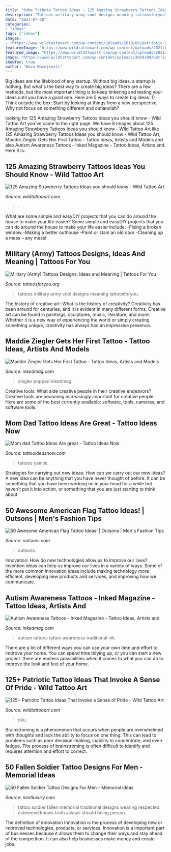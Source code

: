 ```yaml
---
title: "Kobe Tribute Tattoo Ideas ~ 125 Amazing Strawberry Tattoos Ideas You Should Know"
description: "Tattoos military army cool designs meaning tattoosforyou"
date: "2023-07-28"
categories:
- "ideas"
tags: ["ideas"]
images:
- "https://www.wildtattooart.com/wp-content/uploads/2019/09/patriotic-tattoos-142.jpg"
featuredImage: "https://www.wildtattooart.com/wp-content/uploads/2021/07/strawberry_tattoos_05072116-768x960.jpg"
featured_image: "https://www.wildtattooart.com/wp-content/uploads/2021/07/strawberry_tattoos_05072116-768x960.jpg"
image: "https://www.wildtattooart.com/wp-content/uploads/2019/09/patriotic-tattoos-142.jpg"
ShowToc: true
author: "Wava Macejkovic"
---
```



Big ideas are the lifeblood of any startup. Without big ideas, a startup is nothing. But what's the best way to create big ideas? There are a few methods, but the most important thing is to keep tinkering and testing your ideas until you have a good one. Here are 5 ways to create big ideas: 1) Think outside the box: Start by looking at things from a new perspective. Why not focus on something different and outlandish?

	

		
looking for 125 Amazing Strawberry Tattoos Ideas you should know - Wild Tattoo Art you've came to the right page. We have 8 Images about 125 Amazing Strawberry Tattoos Ideas you should know - Wild Tattoo Art like 125 Amazing Strawberry Tattoos Ideas you should know - Wild Tattoo Art, Maddie Ziegler Gets Her First Tattoo - Tattoo Ideas, Artists and Models and also Autism Awareness Tattoos - Inked Magazine - Tattoo Ideas, Artists and. Here it is:
		
    
## 125 Amazing Strawberry Tattoos Ideas You Should Know - Wild Tattoo Art

<img loading=lazy src="https://www.wildtattooart.com/wp-content/uploads/2021/07/strawberry_tattoos_05072116-768x960.jpg" onerror="this.onerror=null;this.src='https://tse2.mm.bing.net/th?id=OIP._cw2q-jW6DL2i3vO5KaojwHaJQ&amp;pid=15.1';" alt="125 Amazing Strawberry Tattoos Ideas you should know - Wild Tattoo Art">

_Source: wildtattooart.com_

>. 

	

What are some simple and easyDIY projects that you can do around the house to make your life easier?
Some simple and easyDIY projects that you can do around the house to make your life easier include: 
-Fixing a broken window 
-Making a better outhouse 
-Paint or stain an old door 
-Cleaning up a mess – any mess!

    
## Military (Army) Tattoos Designs, Ideas And Meaning | Tattoos For You

<img loading=lazy src="http://www.tattoosforyou.org/wp-content/uploads/2013/10/Cool-Military-Tattoos.jpg" onerror="this.onerror=null;this.src='https://tse2.mm.bing.net/th?id=OIP.LtUOcKXubKOFBlBzJTSZzgHaJ4&amp;pid=15.1';" alt="Military (Army) Tattoos Designs, Ideas and Meaning | Tattoos For You">

_Source: tattoosforyou.org_

>tattoos military army cool designs meaning tattoosforyou. 

	

The history of creative art: What is the history of creativity?
Creativity has been around for centuries, and it is evident in many different forms. Creative art can be found in paintings, sculptures, music, literature, and more. Whether it is a new way of experiencing the world or simply creating something unique, creativity has always had an impressive presence.

    
## Maddie Ziegler Gets Her First Tattoo - Tattoo Ideas, Artists And Models

<img loading=lazy src="https://www.inkedmag.com/.image/t_share/MTc1ODg1NDk1MjI0NTEwMzI5/maddie.png" onerror="this.onerror=null;this.src='https://tse2.mm.bing.net/th?id=OIP.4UmROzD9KGMa3iIwRaU6OwHaD4&amp;pid=15.1';" alt="Maddie Ziegler Gets Her First Tattoo - Tattoo Ideas, Artists and Models">

_Source: inkedmag.com_

>ziegler popped inkedmag. 

	

Creative tools: What aide creative people in their creative endeavors?
Creative tools are becoming increasingly important for creative people. Here are some of the best currently available: software, tools, cameras, and software tools.

    
## Mom Dad Tattoo Ideas Are Great - Tattoo Ideas Now

<img loading=lazy src="https://www.tattooideasnow.com/wp-content/uploads/2020/05/mom-dad-tattoos-20051511-1152x1536.jpg" onerror="this.onerror=null;this.src='https://tse4.mm.bing.net/th?id=OIP.24Rj6roJlW2H9YOGECsu8QHaJ4&amp;pid=15.1';" alt="Mom dad Tattoo Ideas Are great - Tattoo Ideas Now">

_Source: tattooideasnow.com_

>tattoos yamile. 

	

Strategies for carrying out new ideas: How can we carry out our new ideas?
A new idea can be anything that you have never thought of before. It can be something that you have been working on in your head for a while but haven't put it into action, or something that you are just starting to think about.

    
## 50 Awesome American Flag Tattoo Ideas! | Outsons | Men&#039;s Fashion Tips

<img loading=lazy src="https://outsons.com/wp-content/uploads/2019/10/2019-08-11-00.53.57-2107520449947822390_americanflagtattoo-1024x1024.jpg" onerror="this.onerror=null;this.src='https://tse2.mm.bing.net/th?id=OIP.06lHDYzHH-wEJkgkLRdN8QHaHa&amp;pid=15.1';" alt="50 Awesome American Flag Tattoo Ideas! | Outsons | Men&#039;s Fashion Tips">

_Source: outsons.com_

>outsons. 

	

Innovation: How do new technologies allow us to improve our lives?
Invention ideas can help us improve our lives in a variety of ways. Some of the more common innovation ideas include making technology more efficient, developing new products and services, and improving how we communicate.

    
## Autism Awareness Tattoos - Inked Magazine - Tattoo Ideas, Artists And

<img loading=lazy src="https://www.inkedmag.com/.image/t_share/MTU5MDMzMDQ1MDkwNzcyNjI5/autism_feature.jpg" onerror="this.onerror=null;this.src='https://tse2.mm.bing.net/th?id=OIP.fqFRM34fFSz_yTqtdSEvEwHaHa&amp;pid=15.1';" alt="Autism Awareness Tattoos - Inked Magazine - Tattoo Ideas, Artists and">

_Source: inkedmag.com_

>autism tattoos tattoo awareness traditional ink. 

	

There are a lot of different ways you can use your own time and effort to improve your home. You can spend time tidying up, or you can start a new project. there are endless possibilities when it comes to what you can do to improve the look and feel of your home.

    
## 125+ Patriotic Tattoo Ideas That Invoke A Sense Of Pride - Wild Tattoo Art

<img loading=lazy src="https://www.wildtattooart.com/wp-content/uploads/2019/09/patriotic-tattoos-142.jpg" onerror="this.onerror=null;this.src='https://tse2.mm.bing.net/th?id=OIP.NT6SmX6y8PxSD5rQTNidVAHaJ4&amp;pid=15.1';" alt="125+ Patriotic Tattoo Ideas That Invoke a Sense of Pride - Wild Tattoo Art">

_Source: wildtattooart.com_

>oku. 

	

Brainstroming is a phenomenon that occurs when people are overwhelmed with thoughts and lack the ability to focus on one thing. This can lead to problems such as poor decision-making, inability to concentrate, and even fatigue. The process of brainstroming is often difficult to identify and requires attention and effort to correct.

    
## 50 Fallen Soldier Tattoo Designs For Men - Memorial Ideas

<img loading=lazy src="http://nextluxury.com/wp-content/uploads/fallen-soldier-traditional-guys-leg-tattoo-ideas.jpg" onerror="this.onerror=null;this.src='https://tse4.mm.bing.net/th?id=OIP.F2l-KVcywhF_lC-8josLPQHaHa&amp;pid=15.1';" alt="50 Fallen Soldier Tattoo Designs For Men - Memorial Ideas">

_Source: nextluxury.com_

>tattoo soldier fallen memorial traditional designs wearing respected esteemed knows truth always should being person. 

	

The definition of innovation
Innovation is the process of developing new or improved technologies, products, or services. Innovation is a important part of businesses because it allows them to change their ways and stay ahead of the competition. It can also help businesses make money and create jobs.

